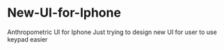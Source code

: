 # New-UI-for-Iphone
Anthropometric UI for Iphone
Just trying to design new UI for user to use keypad easier 
